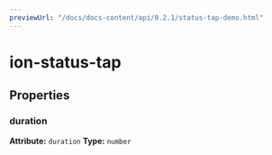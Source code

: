 ```yaml
---
previewUrl: "/docs/docs-content/api/0.2.1/status-tap-demo.html"
---
```

# ion-status-tap



<h2>Properties</h2> 

<dl>
<dt>
<h3>duration</h3> 
<strong>Attribute:</strong>  <code>duration</code>
<strong>Type:</strong> <code>number</code>
</dt>
<dd></dd>

</dl>



